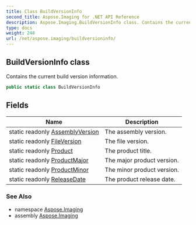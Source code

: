 ```yaml
---
title: Class BuildVersionInfo
second_title: Aspose.Imaging for .NET API Reference
description: Aspose.Imaging.BuildVersionInfo class. Contains the current build version information
type: docs
weight: 240
url: /net/aspose.imaging/buildversioninfo/
---
```

## BuildVersionInfo class

Contains the current build version information.

```csharp
public static class BuildVersionInfo
```

## Fields

| Name | Description |
| --- | --- |
| static readonly [AssemblyVersion](../../aspose.imaging/buildversioninfo/assemblyversion/) | The assembly version. |
| static readonly [FileVersion](../../aspose.imaging/buildversioninfo/fileversion/) | The file version. |
| static readonly [Product](../../aspose.imaging/buildversioninfo/product/) | The product title. |
| static readonly [ProductMajor](../../aspose.imaging/buildversioninfo/productmajor/) | The major product version. |
| static readonly [ProductMinor](../../aspose.imaging/buildversioninfo/productminor/) | The minor product version. |
| static readonly [ReleaseDate](../../aspose.imaging/buildversioninfo/releasedate/) | The product release date. |

### See Also

* namespace [Aspose.Imaging](../../aspose.imaging/)
* assembly [Aspose.Imaging](../../)


